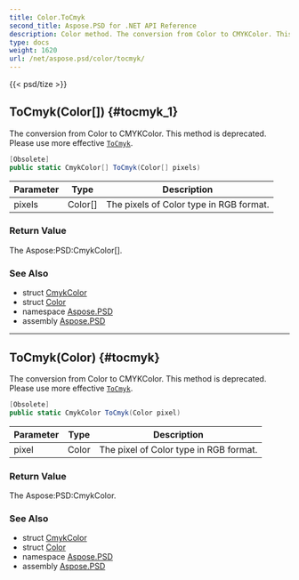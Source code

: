 ```yaml
---
title: Color.ToCmyk
second_title: Aspose.PSD for .NET API Reference
description: Color method. The conversion from Color to CMYKColor. This method is deprecated. Please use more effective ToCmyk
type: docs
weight: 1620
url: /net/aspose.psd/color/tocmyk/
---
```

{{< psd/tize >}}
## ToCmyk(Color[]) {#tocmyk_1}

The conversion from Color to CMYKColor. This method is deprecated. Please use more effective [`ToCmyk`](../../cmykcolorhelper/tocmyk/).

```csharp
[Obsolete]
public static CmykColor[] ToCmyk(Color[] pixels)
```

| Parameter | Type | Description |
| --- | --- | --- |
| pixels | Color[] | The pixels of Color type in RGB format. |

### Return Value

The Aspose:PSD:CmykColor[].

### See Also

* struct [CmykColor](../../cmykcolor/)
* struct [Color](../)
* namespace [Aspose.PSD](../../color/)
* assembly [Aspose.PSD](../../../)

---

## ToCmyk(Color) {#tocmyk}

The conversion from Color to CMYKColor. This method is deprecated. Please use more effective [`ToCmyk`](../../cmykcolorhelper/tocmyk/).

```csharp
[Obsolete]
public static CmykColor ToCmyk(Color pixel)
```

| Parameter | Type | Description |
| --- | --- | --- |
| pixel | Color | The pixel of Color type in RGB format. |

### Return Value

The Aspose:PSD:CmykColor.

### See Also

* struct [CmykColor](../../cmykcolor/)
* struct [Color](../)
* namespace [Aspose.PSD](../../color/)
* assembly [Aspose.PSD](../../../)


